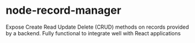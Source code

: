 # node-record-manager
Expose Create Read Update Delete (CRUD) methods on records provided by a backend. Fully functional to integrate well with React applications
